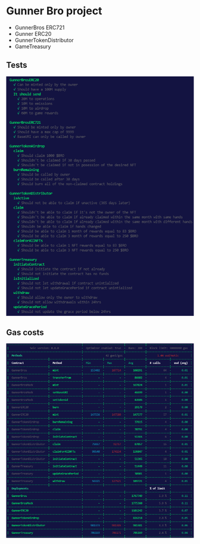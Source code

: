 # Gunner Bro project

- GunnerBros ERC721
- Gunner ERC20
- GunnerTokenDistributor
- GameTreasury

## Tests
![Tests](assets/tests.png)

## Gas costs
![Tests](assets/gasCost.png)